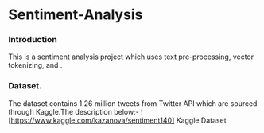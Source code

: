 # Sentiment-Analysis

### Introduction
This is a sentiment analysis project which uses text pre-processing, vector tokenizing, and 
.
### Dataset.
The dataset contains 1.26 million tweets from Twitter API which are sourced through Kaggle.The description below:-
  ![https://www.kaggle.com/kazanova/sentiment140] Kaggle Dataset

